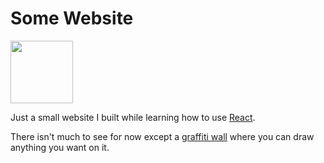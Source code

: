 # Some Website
<img src="https://cdn.discordapp.com/attachments/625670917263196174/679323937934671873/Birb.png" width="100" />

Just a small website I built while learning how to use [React](https://reactjs.org/).

There isn't much to see for now except a [graffiti wall](https://somewebsite.asuscomm.com) where you can draw anything you want on it.
